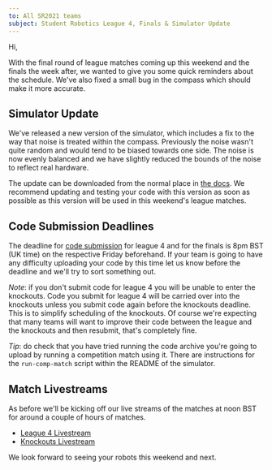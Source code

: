 ```yaml
---
to: All SR2021 teams
subject: Student Robotics League 4, Finals & Simulator Update
---
```


Hi,

With the final round of league matches coming up this weekend and the finals the
week after, we wanted to give you some quick reminders about the schedule. We've
also fixed a small bug in the compass which should make it more accurate.

## Simulator Update

We've released a new version of the simulator, which includes a fix to the way
that noise is treated within the compass. Previously the noise wasn't quite
random and would tend to be biased towards one side. The noise is now evenly
balanced and we have slightly reduced the bounds of the noise to reflect real
hardware.

The update can be downloaded from the normal place in [the docs][simulator-install-docs].
We recommend updating and testing your code with this version as soon as
possible as this version will be used in this weekend's league matches.

[simulator-install-docs]: https://studentrobotics.org/docs/simulator/#installing-the-simulation

## Code Submission Deadlines

The deadline for [code submission][code-submitter] for league 4 and for the
finals is 8pm BST (UK time) on the respective Friday beforehand. If your team is
going to have any difficulty uploading your code by this time let us know before
the deadline and we'll try to sort something out.

*Note*: if you don't submit code for league 4 you will be unable to enter the
knockouts. Code you submit for league 4 will be carried over into the  knockouts
unless you submit code again before the knockouts deadline. This is to simplify
scheduling of the knockouts. Of course we're expecting that many teams will want
to improve their code between the league and the knockouts and then resubmit,
that's completely fine.

*Tip*: do check that you have tried running the code archive you're going to
upload by running a competition match using it. There are instructions for the
`run-comp-match` script within the README of the simulator.

## Match Livestreams

As before we'll be kicking off our live streams of the matches at noon BST
for around a couple of hours of matches.

* [League 4 Livestream][league-4-stream]
* [Knockouts Livestream][knockouts-stream]


We look forward to seeing your robots this weekend and next.


[code-submitter]: https://studentrobotics.org/code-submitter/
[league-4-stream]: https://www.youtube.com/watch?v=E9gF-GZbf5M
[knockouts-stream]: https://www.youtube.com/watch?v=gxJM6ernMqo
